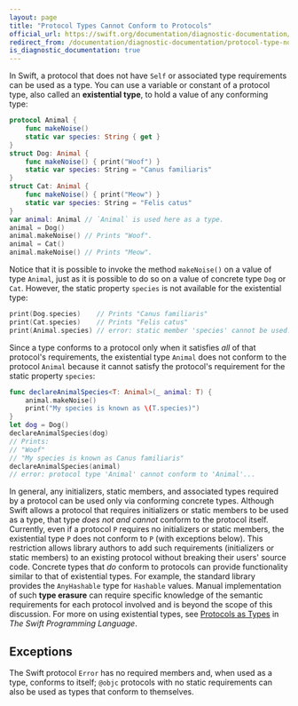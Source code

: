 ```yaml
---
layout: page
title: "Protocol Types Cannot Conform to Protocols"
official_url: https://swift.org/documentation/diagnostic-documentation/protocol-type-non-conformance/
redirect_from: /documentation/diagnostic-documentation/protocol-type-non-conformance.html
is_diagnostic_documentation: true
---
```

In Swift, a protocol that does not have `Self` or associated type requirements can be used as a type. You can use a variable or constant of a protocol type, also called an __existential type__, to hold a value of any conforming type:
```swift 
protocol Animal {
    func makeNoise()
    static var species: String { get }
}
struct Dog: Animal {
    func makeNoise() { print("Woof") }
    static var species: String = "Canus familiaris"
}
struct Cat: Animal {
    func makeNoise() { print("Meow") }
    static var species: String = "Felis catus"
}
var animal: Animal // `Animal` is used here as a type.
animal = Dog()
animal.makeNoise() // Prints "Woof".
animal = Cat()
animal.makeNoise() // Prints "Meow".
```
Notice that it is possible to invoke the method `makeNoise()` on a value of type `Animal`, just as it is possible to do so on a value of concrete type `Dog` or `Cat`. However, the static property `species` is not available for the existential type:
```swift
print(Dog.species)    // Prints "Canus familiaris"
print(Cat.species)    // Prints "Felis catus"
print(Animal.species) // error: static member 'species' cannot be used...
```
Since a type conforms to a protocol only when it satisfies _all_ of that protocol's requirements, the existential type `Animal` does not conform to the protocol `Animal` because it cannot satisfy the protocol's requirement for the static property `species`:
```swift
func declareAnimalSpecies<T: Animal>(_ animal: T) {
    animal.makeNoise()
    print("My species is known as \(T.species)")
}
let dog = Dog()
declareAnimalSpecies(dog)
// Prints:
// "Woof"
// "My species is known as Canus familiaris"
declareAnimalSpecies(animal)
// error: protocol type 'Animal' cannot conform to 'Animal'...
```
In general, any initializers, static members, and associated types required by a protocol can be used only via conforming concrete types. Although Swift allows a protocol that requires initializers or static members to be used as a type, that type _does not and cannot_ conform to the protocol itself.
Currently, even if a protocol `P` requires no initializers or static members, the existential type `P` does not conform to `P` (with exceptions below). This restriction allows library authors to add such requirements (initializers or static members) to an existing protocol without breaking their users' source code.
Concrete types that _do_ conform to protocols can provide functionality similar to that of existential types. For example, the standard library provides the `AnyHashable` type for `Hashable` values. Manual implementation of such __type erasure__ can require specific knowledge of the semantic requirements for each protocol involved and is beyond the scope of this discussion.
For more on using existential types, see [Protocols as Types](https://docs.swift.org/swift-book/LanguageGuide/Protocols.html#ID275) in _The Swift Programming Language_.
## Exceptions
The Swift protocol `Error` has no required members and, when used as a type, conforms to itself; `@objc` protocols with no static requirements can also be used as types that conform to themselves.